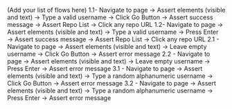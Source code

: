 (Add your list of flows here)
1.1- Navigate to page → Assert elements (visible and text) → Type a valid username → Click Go Button → Assert success message → Assert Repo List → Click any repo URL
1.2- Navigate to page → Assert elements (visible and text) → Type a valid username → Press Enter → Assert success message → Assert Repo List → Click any repo URL
2.1 - Navigate to page → Assert elements (visible and text) → Leave empty username → Click Go Button → Assert error message
2.2 - Navigate to page → Assert elements (visible and text) → Leave empty username → Press Enter → Assert error message
3.1 - Navigate to page → Assert elements (visible and text) → Type a random alphanumeric username → Click Go Button → Assert error message
3.2 - Navigate to page → Assert elements (visible and text) → Type a random alphanumeric username → Press Enter → Assert error message




